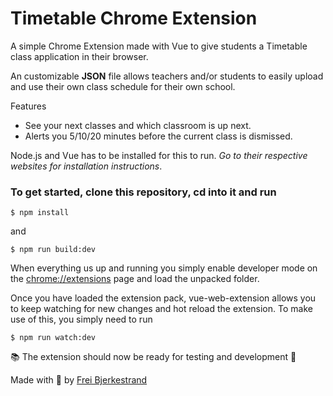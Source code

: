 # Timetable Chrome Extension

A simple Chrome Extension made with Vue to give students a Timetable class application in their browser.

An customizable  **JSON** file allows teachers and/or students to easily upload and use their own class schedule for their own school.

Features
- See your next classes and which classroom is up next.
-  Alerts you 5/10/20 minutes before the current class is dismissed.

Node.js and Vue has to be installed for this to run. *Go to their respective websites for installation instructions*.

### To get started, clone this repository, cd into it and run
```
$ npm install
```
and
```
$ npm run build:dev
```

When everything us up and running you simply enable developer mode on the [chrome://extensions](chrome://extensions) page and load the unpacked folder.

Once you have loaded the extension pack, vue-web-extension allows you to keep watching for new changes and hot reload the extension. To make use of this, you simply need to run
```
$ npm run watch:dev
```
📚 The extension should now be ready for testing and development 🎉

Made with 🥛 by [Frei Bjerkestrand](freibj.github.io)

